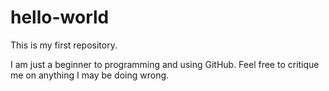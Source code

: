 # hello-world
This is my first repository.

I am just a beginner to programming and using GitHub. 
Feel free to critique me on anything I may be doing wrong.
